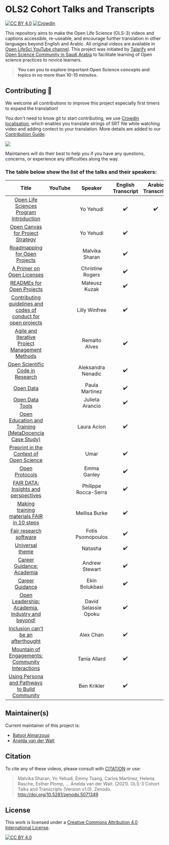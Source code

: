 # OLS2 Cohort Talks and Transcripts

[![CC BY 4.0][cc-by-shield]][cc-by]
[![Crowdin](https://badges.crowdin.net/ols2/localized.svg)](https://crowdin.com/project/ols2)

This repository aims to make the Open Life Science (OLS-3) videos and captions accessible, re-useable, and encourage further translation in other languages beyond English and Arabic. All original videos are available in [Open LifeSci YouTube channel](https://www.youtube.com/channel/UCs12-ZgnDJOWIWN3Vo1XHXA). This project was initiated by [Talarify](https://twitter.com/talarify?lang=en) and [Open Science Community in Saudi Arabia](https://twitter.com/OpenSciSaudi) to facilitate learning of Open science practices to novice learners. 

> **You can you to explore important Open Science concepts and topics in no more than 10-15 minutes.**

## Contributing :gift_heart:

We welcome all contributions to improve this project especially first timers to expand the translation! 

You don't need to know git to start contributing, we use [Crowdin localisation](https://crowdin.com/project/ols3), which enables you translate strings of SRT file while watching video and adding contect to your translation. More details are added to our [Contribution Guide](CONTRIBUTING.md).

![](imgs/crowdin-gif.gif)

Maintainers will do their best to help you if you have any
questions, concerns, or experience any difficulties along the way.

### The table below show the list of the talks and their speakers:

|                                Title                               	|                                                      YouTube                                                     	|        Speaker       	| English Transcript 	|  Arabic Transcript 	|
|:------------------------------------------------------------------:	|:----------------------------------------------------------------------------------------------------------------:	|:--------------------:	|:------------------:	|:------------------:	|
|             [Open Life Sciences Program Introduction]()            	| [<img src ='https://www.online-tech-tips.com/wp-content/uploads/2019/07/youtube-1.png'  width=35 height=15 />]() 	|       Yo Yehudi      	| :heavy_check_mark: 	| :heavy_check_mark: 	|
|                [Open Canvas for Project Strategy]()                	| [<img src ='https://www.online-tech-tips.com/wp-content/uploads/2019/07/youtube-1.png'  width=35 height=15 />]() 	|       Yo Yehudi      	| :heavy_check_mark: 	|                    	|
|                  [Roadmapping for Open Projects]()                 	| [<img src ='https://www.online-tech-tips.com/wp-content/uploads/2019/07/youtube-1.png'  width=35 height=15 />]() 	|        Malvika  Sharan     	| :heavy_check_mark: 	|                    	|
|                    [A Primer on Open Licenses]()                   	| [<img src ='https://www.online-tech-tips.com/wp-content/uploads/2019/07/youtube-1.png'  width=35 height=15 />]() 	|   Christine Rogers   	| :heavy_check_mark: 	|                    	|
|                    [READMEs for Open Projects]()                   	| [<img src ='https://www.online-tech-tips.com/wp-content/uploads/2019/07/youtube-1.png'  width=35 height=15 />]() 	|     Mateusz Kuzak    	| :heavy_check_mark: 	|                    	|
| [Contributing guidelines and codes of conduct for open projects]() 	| [<img src ='https://www.online-tech-tips.com/wp-content/uploads/2019/07/youtube-1.png'  width=35 height=15 />]() 	|     Lilly Winfree    	| :heavy_check_mark: 	|                    	|
|         [Agile and Iterative Project Management Methods]()         	| [<img src ='https://www.online-tech-tips.com/wp-content/uploads/2019/07/youtube-1.png'  width=35 height=15 />]() 	|     Remalto Alves    	| :heavy_check_mark: 	|                    	|
|                [Open Scientific Code in Research]()                	| [<img src ='https://www.online-tech-tips.com/wp-content/uploads/2019/07/youtube-1.png'  width=35 height=15 />]() 	|  Aleksandra Nenadic  	| :heavy_check_mark: 	|                    	|
|                            [Open Data]()                           	| [<img src ='https://www.online-tech-tips.com/wp-content/uploads/2019/07/youtube-1.png'  width=35 height=15 />]() 	|    Paula Martinez    	| :heavy_check_mark: 	|                    	|
|                         [Open Data Tools]()                        	| [<img src ='https://www.online-tech-tips.com/wp-content/uploads/2019/07/youtube-1.png'  width=35 height=15 />]() 	|    Julieta Arancio   	| :heavy_check_mark: 	|                    	|
|      [Open Education and Training (MetaDocencia Case Study)]()     	| [<img src ='https://www.online-tech-tips.com/wp-content/uploads/2019/07/youtube-1.png'  width=35 height=15 />]() 	|      Laura Acion     	| :heavy_check_mark: 	|                    	|
|             [Preprint in the Context of Open Science]()            	| [<img src ='https://www.online-tech-tips.com/wp-content/uploads/2019/07/youtube-1.png'  width=35 height=15 />]() 	|         Umar         	| :heavy_check_mark: 	|                    	|
|                         [Open Protocols]()                         	| [<img src ='https://www.online-tech-tips.com/wp-content/uploads/2019/07/youtube-1.png'  width=35 height=15 />]() 	|      Emma Ganley     	| :heavy_check_mark: 	|                    	|
|              [FAIR DATA: Insights and perspectives]()              	| [<img src ='https://www.online-tech-tips.com/wp-content/uploads/2019/07/youtube-1.png'  width=35 height=15 />]() 	| Philippe Rocca-Serra 	| :heavy_check_mark: 	|                    	|
|           [Making training materials FAIR in 10 steps]()           	| [<img src ='https://www.online-tech-tips.com/wp-content/uploads/2019/07/youtube-1.png'  width=35 height=15 />]() 	|     Mellisa Burke    	| :heavy_check_mark: 	|                    	|
|                     [Fair research software]()                     	| [<img src ='https://www.online-tech-tips.com/wp-content/uploads/2019/07/youtube-1.png'  width=35 height=15 />]() 	|   Fotis Psomopoulos  	| :heavy_check_mark: 	|                    	|
|                         [Universal theme]()                        	| [<img src ='https://www.online-tech-tips.com/wp-content/uploads/2019/07/youtube-1.png'  width=35 height=15 />]() 	|        Natasha       	| :heavy_check_mark: 	|                    	|
|                    [Career Guidance: Academia]()                   	| [<img src ='https://www.online-tech-tips.com/wp-content/uploads/2019/07/youtube-1.png'  width=35 height=15 />]() 	|    Andrew Stewart    	| :heavy_check_mark: 	|                    	|
|                        [Career Guidance ]()                        	| [<img src ='https://www.online-tech-tips.com/wp-content/uploads/2019/07/youtube-1.png'  width=35 height=15 />]() 	|    Ekin Bolukbasi    	| :heavy_check_mark: 	|                    	|
|         [Open Leadership: Academia, Industry and beyond!]()        	| [<img src ='https://www.online-tech-tips.com/wp-content/uploads/2019/07/youtube-1.png'  width=35 height=15 />]() 	| David Selassie Opoku 	| :heavy_check_mark: 	|                    	|
|               [Inclusion can't be an afterthought]()               	| [<img src ='https://www.online-tech-tips.com/wp-content/uploads/2019/07/youtube-1.png'  width=35 height=15 />]() 	|       Alex Chan      	| :heavy_check_mark: 	|                    	|
|         [Mountain of Engagements: Community Interactions]()        	| [<img src ='https://www.online-tech-tips.com/wp-content/uploads/2019/07/youtube-1.png'  width=35 height=15 />]() 	|     Tania Allard     	| :heavy_check_mark: 	|                    	|
|          [Using Persona and Pathways to Build Community]()         	| [<img src ='https://www.online-tech-tips.com/wp-content/uploads/2019/07/youtube-1.png'  width=35 height=15 />]() 	|      Ben Krikler     	| :heavy_check_mark: 	|                    	|

## Maintainer(s)

Current maintainer of this project is:

* [Batool Almarzouq](https://github.com/BatoolMM)
* [Anelda van der Walt](https://github.com/anelda)

## Citation

To cite any of these videos, please consult with [CITATION](CITATION) or use:
> Malvika Sharan, Yo Yehudi, Emmy Tsang, Carlos Martinez, Helena Rasche, Esther Plomp, … Anelda van der Walt. (2021). OLS-3 Cohort Talks and Transcripts (Version v1.0). Zenodo. http://doi.org/10.5281/zenodo.5071349

## License

This work is licensed under a
[Creative Commons Attribution 4.0 International License][cc-by].

[![CC BY 4.0][cc-by-image]][cc-by]

[cc-by]: http://creativecommons.org/licenses/by/4.0/
[cc-by-image]: https://i.creativecommons.org/l/by/4.0/88x31.png
[cc-by-shield]: https://img.shields.io/badge/License-CC%20BY%204.0-lightgrey.svg
